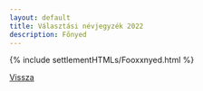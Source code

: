 ```yaml
---
layout: default
title: Választási névjegyzék 2022
description: Főnyed
---
```


{% include settlementHTMLs/Fooxxnyed.html %}

[Vissza](../)